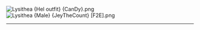 ![Lysithea {Hel outfit}  {CanDy}.png](https://raw.githubusercontent.com/Klokinator/FE-Repo/main/Portrait%20Repository/FE16%20Mugs%20(Three%20Houses%20%2B%20Three%20Hopes)/Alternate%20Classes%20and%20Genders/Lysithea%20(Hel%20outfit)%20%20%7BCanDy%7D.png "Lysithea {Hel outfit}  {CanDy}.png")![Lysithea {Male} {JeyTheCount} [F2E].png](https://raw.githubusercontent.com/Klokinator/FE-Repo/main/Portrait%20Repository/FE16%20Mugs%20(Three%20Houses%20%2B%20Three%20Hopes)/Alternate%20Classes%20and%20Genders/Lysithea%20(Male)%20%7BJeyTheCount%7D%20%5BF2E%5D.png "Lysithea {Male} {JeyTheCount} [F2E].png")



----

